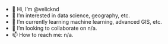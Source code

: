 - 👋 Hi, I’m @velicknd
- 👀 I’m interested in data science, geography, etc.
- 🌱 I’m currently learning machine learning, advanced GIS, etc.
- 💞️ I’m looking to collaborate on n/a.
- 📫 How to reach me: n/a.

<!---
svelick/svelick is a ✨ special ✨ repository because its `README.md` (this file) appears on your GitHub profile.
You can click the Preview link to take a look at your changes.
--->
